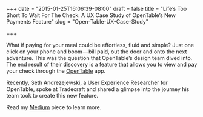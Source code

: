 +++
date = "2015-01-25T16:06:39-08:00"
draft = false
title = "Life’s Too Short To Wait For The Check: A UX Case Study of OpenTable’s New Payments Feature"
slug = "Open-Table-UX-Case-Study"

+++

What if paying for your meal could be effortless, fluid and simple? Just one click on your phone and boom — bill paid, out the door and onto the next adventure. This was the question that OpenTable’s design team dived into. The end result of their discovery is a feature that allows you to view and pay your check through the <a href="http://www.opentable.com" target="_blank">OpenTable</a> app.

Recently, Seth Andrezejewski, a User Experience Researcher for OpenTable, spoke at Tradecraft and shared a glimpse into the journey his team took to create this new feature. 

Read my <a href="https://medium.com/@paigenomadgirl/lifes-too-short-to-wait-for-the-check-8652dfde9ef3" target="_blank">Medium</a> piece to learn more.